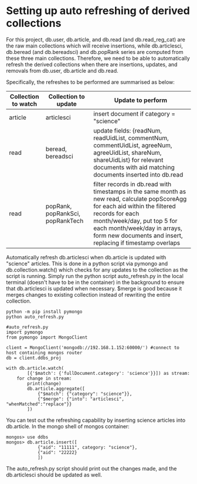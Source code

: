 # Setting up auto refreshing of derived collections

For this project, db.user, db.article, and db.read (and db.read_reg_cat) are the raw main collections which will receive insertions, while db.articlesci, db.beread (and db.bereadsci) and db.popRank series are computed from these three main collections. Therefore, we need to be able to automatically refresh the derived collections when there are insertions, updates, and removals from db.user, db.article and db.read. 

Specifically, the refreshes to be performed are summarised as below:

| Collection to watch  | Collection to update | Update to perform |
| ------------- | ------------- | ------------- |
| article  | articlesci  | insert document if category = "science" |
| read  | beread, bereadsci | update fields: {readNum, readUidList, commentNum, commentUidList, agreeNum, agreeUidList, shareNum, shareUidList} for relevant documents with aid matching documents inserted into db.read |
| read | popRank, popRankSci, popRankTech | filter records in db.read with timestamps in the same month as new read, calculate popScoreAgg for each aid within the filtered records for each month/week/day, put top 5 for each month/week/day in arrays, form new documents and insert, replacing if timestamp overlaps |


Automatically refresh db.articlesci when db.article is updated with "science" articles. This is done in a python script via pymongo and db.collection.watch() which checks for any updates to the collection as the script is running. Simply run the python script auto_refresh.py in the local terminal (doesn't have to be in the container) in the background to ensure that db.articlesci is updated when necessary. $merge is good because it merges changes to existing collection instead of rewriting the entire collection.
```
python -m pip install pymongo
python auto_refresh.py
```

```
#auto_refresh.py
import pymongo
from pymongo import MongoClient

client = MongoClient('mongodb://192.168.1.152:60000/') #connect to host containing mongos router
db = client.ddbs_proj

with db.article.watch(
        [{'$match': {'fullDocument.category': 'science'}}]) as stream:
    for change in stream:
        print(change)
        db.article.aggregate([
            {"$match": {"category": "science"}},
            {"$merge": {"into": "articlesci", "whenMatched":"replace"}}
        ])
```
You can test out the refreshing capability by inserting science articles into db.article. In the mongo shell of mongos container:
```
mongos> use ddbs
mongos> db.article.insert([
            {"aid": "11111", category: "science"},
            {"aid": "22222}
            ])
```
The auto_refresh.py script should print out the changes made, and the db.articlesci should be updated as well.

